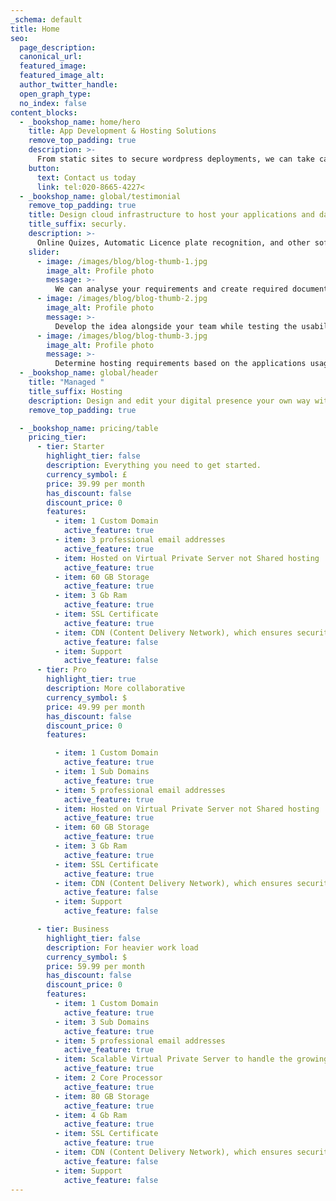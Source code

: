 ```yaml
---
_schema: default
title: Home
seo:
  page_description:
  canonical_url:
  featured_image:
  featured_image_alt:
  author_twitter_handle:
  open_graph_type:
  no_index: false
content_blocks:
  - _bookshop_name: home/hero
    title: App Development & Hosting Solutions
    remove_top_padding: true
    description: >-
      From static sites to secure wordpress deployments, we can take care of your internet presence.
    button:
      text: Contact us today
      link: tel:020-8665-4227<
  - _bookshop_name: global/testimonial
    remove_top_padding: true
    title: Design cloud infrastructure to host your applications and data
    title_suffix: securly.
    description: >-
      Online Quizes, Automatic Licence plate recognition, and other software designed to run in a browser but does not require an internet connection to operate. 
    slider:
      - image: /images/blog/blog-thumb-1.jpg
        image_alt: Profile photo 
        message: >-
          We can analyse your requirements and create required documentation to design IT Solutions to meet your required business needs.
      - image: /images/blog/blog-thumb-2.jpg
        image_alt: Profile photo 
        message: >-
          Develop the idea alongside your team while testing the usability and functionality of the created software.
      - image: /images/blog/blog-thumb-3.jpg
        image_alt: Profile photo 
        message: >-
          Determine hosting requirements based on the applications usage criteria and deploy on the cloud or locally.
  - _bookshop_name: global/header
    title: "Managed "
    title_suffix: Hosting
    description: Design and edit your digital presence your own way with a Content Management System. 
    remove_top_padding: true

  - _bookshop_name: pricing/table
    pricing_tier:
      - tier: Starter
        highlight_tier: false
        description: Everything you need to get started.
        currency_symbol: £
        price: 39.99 per month
        has_discount: false
        discount_price: 0
        features:
          - item: 1 Custom Domain
            active_feature: true
          - item: 3 professional email addresses
            active_feature: true
          - item: Hosted on Virtual Private Server not Shared hosting
            active_feature: true
          - item: 60 GB Storage
            active_feature: true
          - item: 3 Gb Ram
            active_feature: true
          - item: SSL Certificate 
            active_feature: true
          - item: CDN (Content Delivery Network), which ensures security against DDOS (Denial Of Service) attacks
            active_feature: false
          - item: Support
            active_feature: false
      - tier: Pro
        highlight_tier: true
        description: More collaborative 
        currency_symbol: $
        price: 49.99 per month
        has_discount: false
        discount_price: 0
        features:

          - item: 1 Custom Domain
            active_feature: true
          - item: 1 Sub Domains
            active_feature: true
          - item: 5 professional email addresses
            active_feature: true
          - item: Hosted on Virtual Private Server not Shared hosting
            active_feature: true
          - item: 60 GB Storage
            active_feature: true
          - item: 3 Gb Ram
            active_feature: true
          - item: SSL Certificate 
            active_feature: true
          - item: CDN (Content Delivery Network), which ensures security against DDOS (Denial Of Service) attacks
            active_feature: false
          - item: Support
            active_feature: false

      - tier: Business
        highlight_tier: false
        description: For heavier work load
        currency_symbol: $
        price: 59.99 per month
        has_discount: false
        discount_price: 0
        features:
          - item: 1 Custom Domain
            active_feature: true
          - item: 3 Sub Domains
            active_feature: true
          - item: 5 professional email addresses
            active_feature: true
          - item: Scalable Virtual Private Server to handle the growing traffic to your website.
            active_feature: true
          - item: 2 Core Processor
            active_feature: true
          - item: 80 GB Storage
            active_feature: true
          - item: 4 Gb Ram
            active_feature: true
          - item: SSL Certificate 
            active_feature: true
          - item: CDN (Content Delivery Network), which ensures security against DDOS (Denial Of Service) attacks
            active_feature: false
          - item: Support
            active_feature: false
---
```


